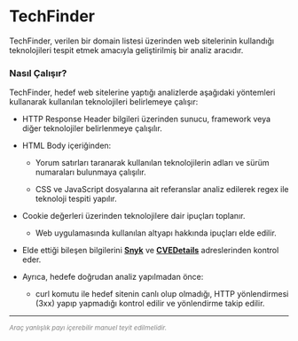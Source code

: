 # TechFinder
TechFinder, verilen bir domain listesi üzerinden web sitelerinin kullandığı teknolojileri tespit etmek amacıyla geliştirilmiş bir analiz aracıdır.

### Nasıl Çalışır?
TechFinder, hedef web sitelerine yaptığı analizlerde aşağıdaki yöntemleri kullanarak kullanılan teknolojileri belirlemeye çalışır:

- HTTP Response Header bilgileri üzerinden sunucu, framework veya diğer teknolojiler belirlenmeye çalışılır.

- HTML Body içeriğinden:

    - Yorum satırları taranarak kullanılan teknolojilerin adları ve sürüm numaraları bulunmaya çalışılır.

    - CSS ve JavaScript dosyalarına ait referanslar analiz edilerek regex ile teknoloji tespiti yapılır.

- Cookie değerleri üzerinden teknolojilere dair ipuçları toplanır. 
    - Web uygulamasında kullanılan altyapı hakkında ipuçları elde edilir.

- Elde ettiği bileşen bilgilerini <b>[Snyk](https://snyk.io/)</b> ve <b>[CVEDetails](https://www.cvedetails.com/)</b> adreslerinden kontrol eder.

- Ayrıca, hedefe doğrudan analiz yapılmadan önce:
    -   curl komutu ile hedef sitenin canlı olup olmadığı, HTTP yönlendirmesi (3xx) yapıp yapmadığı kontrol edilir ve yönlendirme takip edilir.

----

<p style="font-size: smaller; color: gray;"><em>Araç yanlışlık payı içerebilir manuel teyit edilmelidir.</em></p>
